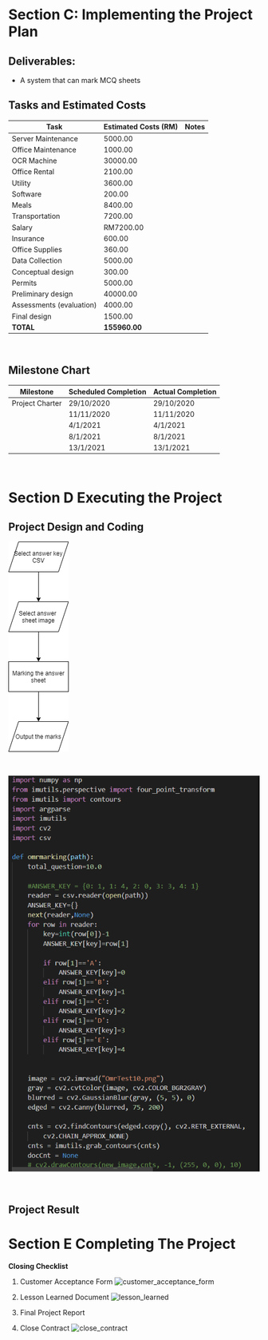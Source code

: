# **Section C: Implementing the Project Plan**
## Deliverables:
- A system that can mark MCQ sheets 

## Tasks and Estimated Costs


| Task      |Estimated Costs (RM)|Notes   |
|-----------|---------------|--------|
|Server Maintenance|5000.00|   |
|Office Maintenance|1000.00   |   |
|OCR Machine|30000.00||
|Office Rental     |2100.00   |   |
|Utility           |3600.00||
|Software          |200.00||
|Meals|8400.00||
|Transportation|7200.00||
|Salary|RM7200.00||
|Insurance|600.00||
|Office Supplies|360.00||
|Data Collection|5000.00||
|Conceptual design|300.00||
|Permits|5000.00||
|Preliminary design|40000.00||
|Assessments (evaluation)|4000.00||
|Final design|1500.00||
|**TOTAL**|**155960.00**||


<br   />

## Milestone Chart
|Milestone      |Scheduled Completion|Actual Completion   |
|-----------|---------------|--------|
|Project Charter|29/10/2020|29/10/2020|
||11/11/2020|11/11/2020|
||4/1/2021 |4/1/2021|
||8/1/2021 |8/1/2021|
||13/1/2021|13/1/2021|
<br  />

# **Section D Executing the Project**
## Project Design and Coding
![Flowchart](images/flowchart.png)

<br  />

 ![Screenshot of Coding](images/code.png)


<br  />

## Project Result



# **Section E Completing The Project**
**Closing Checklist**

1) Customer Acceptance Form
![customer_acceptance_form](https://user-images.githubusercontent.com/58871500/105680081-3bb64c00-5f2a-11eb-90d7-2fef1f475217.jpg)

2) Lesson Learned Document
![lesson_learned](https://user-images.githubusercontent.com/58871500/105680385-9ea7e300-5f2a-11eb-9e86-f095003d396c.jpg)

3) Final Project Report





4) Close Contract
![close_contract](https://user-images.githubusercontent.com/58871500/105681143-b2a01480-5f2b-11eb-8216-85032e69a220.jpg)




